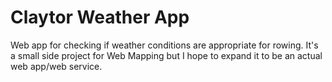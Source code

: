 # Claytor Weather App

Web app for checking if weather conditions are appropriate for rowing. It's a small side project for Web Mapping but I hope to expand it to be an actual web app/web service.

